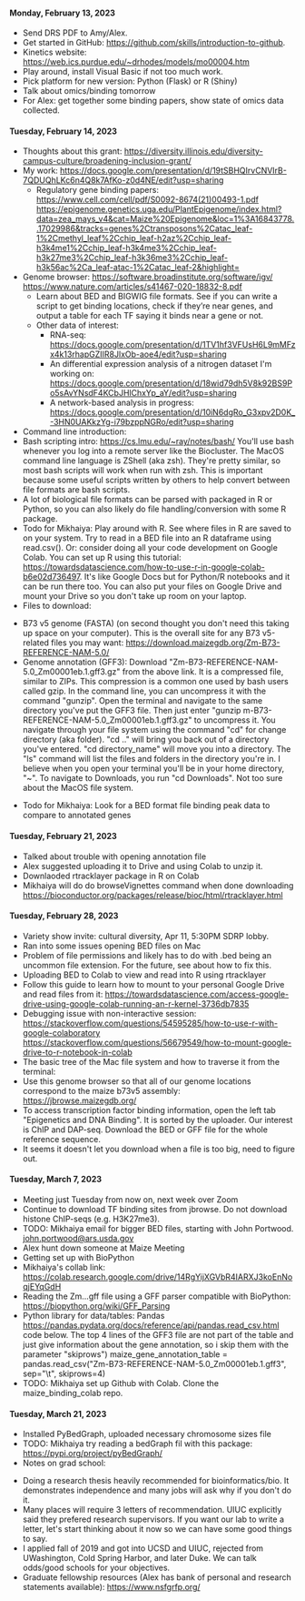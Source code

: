 #### Monday, February 13, 2023
- Send DRS PDF to Amy/Alex.
- Get started in GitHub: https://github.com/skills/introduction-to-github. 
- Kinetics website: https://web.ics.purdue.edu/~drhodes/models/mo00004.htm
- Play around, install Visual Basic if not too much work.
- Pick platform for new version: Python (Flask) or R (Shiny)
- Talk about omics/binding tomorrow
- For Alex: get together some binding papers, show state of omics data collected.

#### Tuesday, February 14, 2023
- Thoughts about this grant: https://diversity.illinois.edu/diversity-campus-culture/broadening-inclusion-grant/
- My work: https://docs.google.com/presentation/d/19tSBHQIrvCNVIrB-7QDUQhLKc6n4Q8k7AfKo-z0d4NE/edit?usp=sharing
    - Regulatory gene binding papers:
        https://www.cell.com/cell/pdf/S0092-8674(21)00493-1.pdf
        https://epigenome.genetics.uga.edu/PlantEpigenome/index.html?data=zea_mays_v4&cat=Maize%20Epigenome&loc=1%3A16843778..17029986&tracks=genes%2Ctransposons%2Catac_leaf-1%2Cmethyl_leaf%2Cchip_leaf-h2az%2Cchip_leaf-h3k4me1%2Cchip_leaf-h3k4me3%2Cchip_leaf-h3k27me3%2Cchip_leaf-h3k36me3%2Cchip_leaf-h3k56ac%2Ca_leaf-atac-1%2Catac_leaf-2&highlight=
- Genome browser: https://software.broadinstitute.org/software/igv/
	https://www.nature.com/articles/s41467-020-18832-8.pdf
    - Learn about BED and BIGWIG file formats. See if you can write a script to get binding locations, check if they’re near genes, and output a table for each TF saying it binds near a gene or not. 
    - Other data of interest:
        - RNA-seq: https://docs.google.com/presentation/d/1TV1hf3VFUsH6L9mMFzx4k13rhapGZIIR8JlxOb-aoe4/edit?usp=sharing
        - An differential expression analysis of a nitrogen dataset I'm working on: https://docs.google.com/presentation/d/18wid79dh5V8k92BS9Po5sAvYNsdF4KCbJHlChxYp_aY/edit?usp=sharing
        - A network-based analysis in progress: https://docs.google.com/presentation/d/10iN6dgRo_G3xpv2D0K_-3HN0UAKkzYg-i79bzppNGRo/edit?usp=sharing
- Command line introduction: 
- Bash scripting intro: https://cs.lmu.edu/~ray/notes/bash/
You'll use bash whenever you log into a remote server like the Biocluster. 
The MacOS command line language is ZShell (aka zsh). They're pretty similar, so most bash scripts will work when run with zsh. This is important because some useful scripts written by others to help convert between file formats are bash scripts. 
- A lot of biological file formats can be parsed with packaged in R or Python, so you can also likely do file handling/conversion with some R package. 
- Todo for Mikhaiya: Play around with R. See where files in R are saved to on your system. Try to read in a BED file into an R dataframe using read.csv().
Or: consider doing all your code development on Google Colab. You can set up R using this tutorial: https://towardsdatascience.com/how-to-use-r-in-google-colab-b6e02d736497. It's like Google Docs but for Python/R notebooks and it can be run there too. You can also put your files on Google Drive and mount your Drive so you don't take up room on your laptop.
- Files to download:
* B73 v5 genome (FASTA) (on second thought you don't need this taking up space on your computer). This is the overall site for any B73 v5-related files you may want: https://download.maizegdb.org/Zm-B73-REFERENCE-NAM-5.0/
* Genome annotation (GFF3): Download "Zm-B73-REFERENCE-NAM-5.0_Zm00001eb.1.gff3.gz" from the above link. It is a compressed file, similar to ZIPs. This compression is a common one used by bash users called gzip. In the command line, you can uncompress it with the command "gunzip". Open the terminal and navigate to the same directory you've put the GFF3 file. Then just enter "gunzip m-B73-REFERENCE-NAM-5.0_Zm00001eb.1.gff3.gz" to uncompress it. You navigate through your file system using the command "cd" for change directory (aka folder). "cd .." will bring you back out of a directory you've entered. "cd directory_name" will move you into a directory. The "ls" command will list the files and folders in the directory you're in. I believe when you open your terminal you'll be in your home directory, "~". To navigate to Downloads, you run "cd Downloads". Not too sure about the MacOS file system.
- Todo for Mikhaiya: Look for a BED format file binding peak data to compare to annotated genes

#### Tuesday, February 21, 2023
- Talked about trouble with opening annotation file
- Alex suggested uploading it to Drive and using Colab to unzip it.
- Downlaoded rtracklayer package in R on Colab
- Mikhaiya will do do browseVignettes command when done downloading
https://bioconductor.org/packages/release/bioc/html/rtracklayer.html
#### Tuesday, February 28, 2023
- Variety show invite: cultural diversity, Apr 11, 5:30PM SDRP lobby.
- Ran into some issues opening BED files on Mac
- Problem of file permissions and likely has to do with .bed being an uncommon file extension. For the future, see about how to fix this.
- Uploading BED to Colab to view and read into R using rtracklayer
- Follow this guide to learn how to mount to your personal Google Drive and read files from it: https://towardsdatascience.com/access-google-drive-using-google-colab-running-an-r-kernel-3736db7835
- Debugging issue with non-interactive session: https://stackoverflow.com/questions/54595285/how-to-use-r-with-google-colaboratory
https://stackoverflow.com/questions/56679549/how-to-mount-google-drive-to-r-notebook-in-colab
- The basic tree of the Mac file system and how to traverse it from the terminal:
- Use this genome browser so that all of our genome locations correspond to the maize b73v5 assembly: https://jbrowse.maizegdb.org/
- To access transcription factor binding information, open the left tab "Epigenetics and DNA Binding". It is sorted by the uploader. Our interest is ChIP and DAP-seq. Download the BED or GFF file for the whole reference sequence.
- It seems it doesn't let you download when a file is too big, need to figure out.
#### Tuesday, March 7, 2023
- Meeting just Tuesday from now on, next week over Zoom
- Continue to download TF binding sites from jbrowse. Do not download histone ChIP-seqs (e.g. H3K27me3). 
- TODO: Mikhaiya email for bigger BED files, starting with John Portwood. 
john.portwood@ars.usda.gov 
- Alex hunt down someone at Maize Meeting
- Getting set up with BioPython
- Mikhaiya's collab link: https://colab.research.google.com/drive/14RgYijXGVbR4IARXJ3koEnNoqjEYqGdH
- Reading the Zm...gff file using a GFF parser compatible with BioPython: https://biopython.org/wiki/GFF_Parsing
- Python library for data/tables: Pandas https://pandas.pydata.org/docs/reference/api/pandas.read_csv.html code below. The top 4 lines of the GFF3 file are not part of the table and just give information about the gene annotation, so i skip them with the parameter "skiprows")
maize_gene_annotation_table = pandas.read_csv("Zm-B73-REFERENCE-NAM-5.0_Zm00001eb.1.gff3", sep="\t", skiprows=4)
- TODO: Mikhaiya set up Github with Colab. Clone the maize_binding_colab repo. 
#### Tuesday, March 21, 2023
- Installed PyBedGraph, uploaded necessary chromosome sizes file
- TODO: Mikhaiya try reading a bedGraph fil with this package: https://pypi.org/project/pyBedGraph/
- Notes on grad school:
* Doing a research thesis heavily recommended for bioinformatics/bio. It demonstrates independence and many jobs will ask why if you don't do it.
* Many places will require 3 letters of recommendation. UIUC explicitly said they prefered research supervisors. If you want our lab to write a letter, let's start thinking about it now so we can have some good things to say.
* I applied fall of 2019 and got into UCSD and UIUC, rejected from UWashington, Cold Spring Harbor, and later Duke. We can talk odds/good schools for your objectives.
* Graduate fellowship resources (Alex has bank of personal and research statements available): https://www.nsfgrfp.org/


